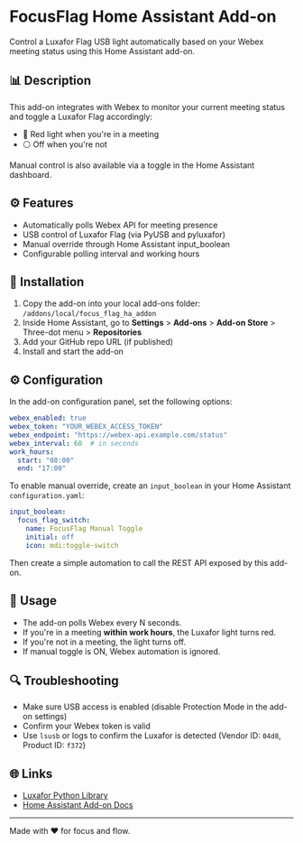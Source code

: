 # FocusFlag Home Assistant Add-on

Control a Luxafor Flag USB light automatically based on your Webex meeting status using this Home Assistant add-on.

## 📊 Description
This add-on integrates with Webex to monitor your current meeting status and toggle a Luxafor Flag accordingly:

- 🔴 Red light when you're in a meeting
- ⚪️ Off when you're not

Manual control is also available via a toggle in the Home Assistant dashboard.


## ⚙️ Features
- Automatically polls Webex API for meeting presence
- USB control of Luxafor Flag (via PyUSB and pyluxafor)
- Manual override through Home Assistant input_boolean
- Configurable polling interval and working hours


## 🔧 Installation
1. Copy the add-on into your local add-ons folder: `/addons/local/focus_flag_ha_addon`
2. Inside Home Assistant, go to **Settings** > **Add-ons** > **Add-on Store** > Three-dot menu > **Repositories**
3. Add your GitHub repo URL (if published)
4. Install and start the add-on


## ⚙️ Configuration
In the add-on configuration panel, set the following options:

```yaml
webex_enabled: true
webex_token: "YOUR_WEBEX_ACCESS_TOKEN"
webex_endpoint: "https://webex-api.example.com/status"
webex_interval: 60  # in seconds
work_hours:
  start: "08:00"
  end: "17:00"
```

To enable manual override, create an `input_boolean` in your Home Assistant `configuration.yaml`:

```yaml
input_boolean:
  focus_flag_switch:
    name: FocusFlag Manual Toggle
    initial: off
    icon: mdi:toggle-switch
```

Then create a simple automation to call the REST API exposed by this add-on.


## 📆 Usage
- The add-on polls Webex every N seconds.
- If you're in a meeting **within work hours**, the Luxafor light turns red.
- If you're not in a meeting, the light turns off.
- If manual toggle is ON, Webex automation is ignored.


## 🔍 Troubleshooting
- Make sure USB access is enabled (disable Protection Mode in the add-on settings)
- Confirm your Webex token is valid
- Use `lsusb` or logs to confirm the Luxafor is detected (Vendor ID: `04d8`, Product ID: `f372`)


## 🌐 Links
- [Luxafor Python Library](https://github.com/vmitchell85/luxafor-python)
- [Home Assistant Add-on Docs](https://developers.home-assistant.io/docs/add-ons/overview/)

---
Made with ❤️ for focus and flow.

